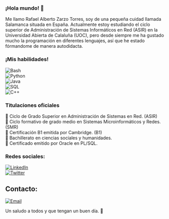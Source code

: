 ### ¡Hola mundo! 👋

<!--
**Rorschach-lord/Rorschach-lord** is a ✨ _special_ ✨ repository because its `README.md` (this file) appears on your GitHub profile.-->

Me llamo Rafael Alberto Zarzo Torres, soy de una pequeña cuidad llamada Salamanca situada en España. Actualmente estoy estudiando el ciclo superior de Administración de Sistemas Informáticos en Red (ASIR) en la Universidad Abierta de Calaluña (UOC), pero desde siempre me ha gustado mucho la programación en diferentes lenguajes, así que he estado fórmandome de manera autodidacta.

### ¡Mis habilidades!

![Bash](https://img.shields.io/badge/Bash-0000ff?style=for-the-badge&logo=Linux&logoColor=white&labelColor=0000ff)</br>
![Python](https://img.shields.io/badge/Python-00b4ff?style=for-the-badge&logo=Python&logoColor=white&labelColor=00b4ff)</br>
![Java](https://img.shields.io/badge/Java-ff8000?style=for-the-badge&logo=Java&logoColor=white&labelColor=ff8000)</br>
![SQL](https://img.shields.io/badge/SQL-d7fc03?style=for-the-badge&logo=sql&logoColor=white&labelColor=d7fc03)</br>
![C++](https://img.shields.io/badge/C++-ffcb49?style=for-the-badge&logo=C&logoColor=white&labelColor=ffcb49)</br>

### Titulaciones oficiales

🥉 Ciclo de Grado Superior en Administración de Sistemas en Red. (ASIR) </br>
🥉 Ciclo formativo de grado medio en Sistemas Microinformáticos y Redes. (SMR) </br>
🥉 Certificación B1 emitida por Cambridge. (B1) </br>
🥉 Bachillerato en ciencias sociales y humanidades. </br>
🥉 Certificado emitido por Oracle en PL/SQL. </br>

### Redes sociales:

[![LinkedIn](https://img.shields.io/badge/LinkedIn-Alberto_Zarzo-0077B5?style=for-the-badge&logo=linkedin&logoColor=white&labelColor=101010)](https://www.linkedin.com/in/albertozarzo/) </br>
[![Twitter](https://img.shields.io/badge/Twitter-Alberto_Zarzo-0077B5?style=for-the-badge&logo=Twitter&logoColor=white&labelColor=101010)](https://twitter.com/rorschach_lord) </br>

## Contacto:

[![Email](https://img.shields.io/badge/Email-albertozarzodev@gmail.com-ff8000?style=for-the-badge&logo=gmail&logoColor=white&labelColor=101010)](stroncio198@gmail.com)

Un saludo a todos y que tengan un buen día. 👋
